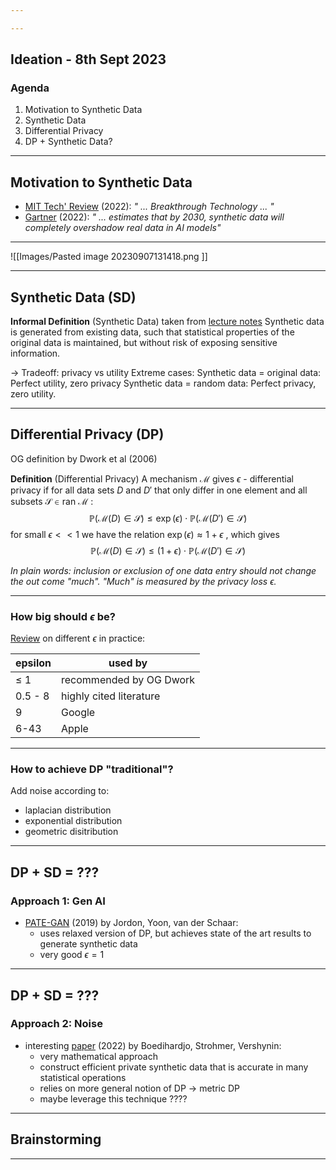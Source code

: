```yaml
---

---
```

## Ideation    - 8th Sept 2023
### Agenda
1. Motivation to Synthetic Data
2. Synthetic Data
3. Differential Privacy
4. DP + Synthetic Data?
  
---
## Motivation to Synthetic Data

- [ MIT Tech' Review](https://www.technologyreview.com/2022/02/23/1045416/10-breakthrough-technologies-2022/#synthetic-data-for-ai) (2022): *" ... Breakthrough Technology ... "*
 - [Gartner](https://www.gartner.com/en/newsroom/press-releases/2022-06-22-is-synthetic-data-the-future-of-ai) (2022): *" ... estimates that by 2030, synthetic data will completely overshadow real data in AI models"*

--- 

![[Images/Pasted image 20230907131418.png  ]]

---
## Synthetic Data (SD)

**Informal Definition** (Synthetic Data) taken from [lecture notes](https://tamids.tamu.edu/wp-content/uploads/2021/10/Slides-Thomas-Strohmer.pdf) 
Synthetic data is generated from existing data, such that statistical properties of the original data is maintained, but without risk of exposing sensitive information.

-> Tradeoff: privacy vs utility
	Extreme cases:
		Synthetic data = original data: Perfect utility, zero privacy
		Synthetic data = random data: Perfect privacy, zero utility.
		
---
## Differential Privacy (DP)

OG definition by Dwork et al (2006)

**Definition** (Differential Privacy) 
A mechanism $\mathcal{M}$ gives $\epsilon$ - differential privacy if for all data sets $D$ and $D'$ that only differ in one element and all subsets $\mathcal{S} \in \text{ran } \mathcal{M}$   :
$$ \mathbb{P}(\mathcal{M}(D) \in \mathcal{S}) \le \exp(\epsilon) \cdot \mathbb{P}(\mathcal{M}(D') \in \mathcal{S}) $$
for small $\epsilon << 1$ we have the relation $\exp(\epsilon) \approx 1+ \epsilon$ , which gives
$$  \mathbb{P}(\mathcal{M}(D) \in \mathcal{S}) \le (1+\epsilon) \cdot \mathbb{P}(\mathcal{M}(D') \in \mathcal{S})  $$

*In plain words: inclusion or exclusion of one data entry should not change the out come "much". "Much" is measured by the privacy loss $\epsilon$.*


---
### How big should $\epsilon$ be?

[Review](https://arxiv.org/pdf/2206.04621.pdf) on different $\epsilon$ in practice:

| epsilon | used by |
|--| -|
| $\le$ 1 | recommended by OG Dwork|
| 0.5 - 8 | highly cited literature |
| 9 | Google |
| 6-43 | Apple |


---
### How to achieve DP "traditional"?

Add noise according to:
- laplacian distribution
- exponential distribution
- geometric disitribution

---
## DP + SD = ???
### Approach 1: Gen AI
- [PATE-GAN](https://openreview.net/pdf?id=S1zk9iRqF7) (2019) by Jordon, Yoon, van der Schaar: 
	- uses relaxed version of DP, but achieves state of the art results to generate synthetic data
	- very good $\epsilon=1$

---
## DP + SD = ???
### Approach 2: Noise
- interesting [paper](https://www.math.ucdavis.edu/~strohmer/papers/2022/privatemeasure.pdf) (2022) by Boedihardjo, Strohmer, Vershynin: 
	- very mathematical approach
	- construct efficient private synthetic data that is accurate in many statistical operations
	- relies on more general notion of DP -> metric DP
	- maybe leverage this technique ????
---

## Brainstorming


---
